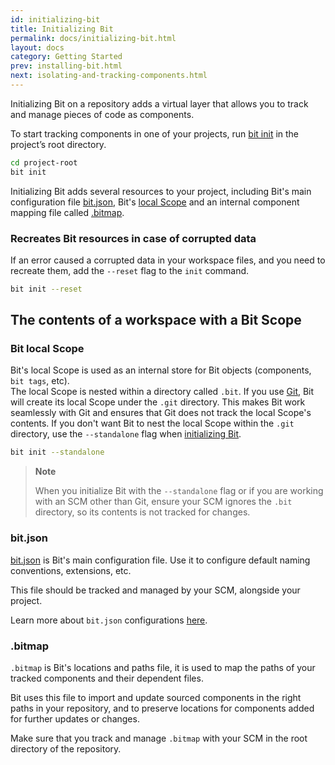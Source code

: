 ```yaml
---
id: initializing-bit
title: Initializing Bit
permalink: docs/initializing-bit.html
layout: docs
category: Getting Started
prev: installing-bit.html
next: isolating-and-tracking-components.html
---
```

Initializing Bit on a repository adds a virtual layer that allows you to track and manage pieces of code as components.

To start tracking components in one of your projects, run [bit init](/docs/cli-init.html) in the project’s root directory.

```bash
cd project-root
bit init
```

Initializing Bit adds several resources to your project, including Bit's main configuration file [bit.json](/docs/conf-bit-json.html), Bit's [local Scope](/docs/initializing-bit.html#bit-local-scope) and an internal component mapping file called [.bitmap](/docs/initializing-bit.html#bitmap).

### Recreates Bit resources in case of corrupted data

If an error caused a corrupted data in your workspace files, and you need to recreate them, add the `--reset` flag to the `init` command.

```bash
bit init --reset
```

## The contents of a workspace with a Bit Scope

### Bit local Scope

Bit's local Scope is used as an internal store for Bit objects (components, `bit tags`, etc).  
The local Scope is nested within a directory called `.bit`. If you use [Git](git-scm.com), Bit will create its local Scope under the `.git` directory. This makes Bit work seamlessly with Git and ensures that Git does not track the local Scope's contents.
If you don't want Bit to nest the local Scope within the `.git` directory, use the `--standalone` flag when [initializing Bit](/docs/cli-init.html).

```bash
bit init --standalone
```

> **Note**
>
> When you initialize Bit with the `--standalone` flag or if you are working with an SCM other than Git, ensure your SCM ignores the `.bit` directory, so its contents is not tracked for changes.

### bit.json

[bit.json](/docs/conf-bit-json.html) is Bit's main configuration file. Use it to configure default naming conventions, extensions, etc.

This file should be tracked and managed by your SCM, alongside your project.

Learn more about `bit.json` configurations [here](/docs/conf-bit-json.html).

### .bitmap

`.bitmap` is Bit's locations and paths file, it is used to map the paths of your tracked components and their dependent files.

Bit uses this file to import and update sourced components in the right paths in your repository, and to preserve locations for components added for further updates or changes.

Make sure that you track and manage `.bitmap` with your SCM in the root directory of the repository.
